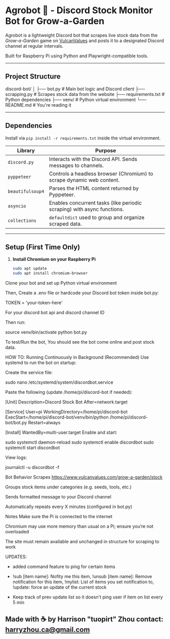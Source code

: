 # Agrobot 🌱 - Discord Stock Monitor Bot for Grow-a-Garden

Agrobot is a lightweight Discord bot that scrapes live stock data from the *Grow-a-Garden* game on [VulcanValues](https://www.vulcanvalues.com/grow-a-garden/stock) and posts it to a designated Discord channel at regular intervals.

Built for Raspberry Pi using Python and Playwright-compatible tools.

---

## Project Structure

discord-bot/
│
├── bot.py # Main bot logic and Discord client
├── scrapping.py # Scrapes stock data from the website
├── requirements.txt # Python dependencies
├── venv/ # Python virtual environment
└── README.md # You're reading it


---

## Dependencies

Install via `pip install -r requirements.txt` inside the virtual environment.

| Library         | Purpose                                                                 |
|----------------|-------------------------------------------------------------------------|
| `discord.py`   | Interacts with the Discord API. Sends messages to channels.             |
| `pyppeteer`    | Controls a headless browser (Chromium) to scrape dynamic web content.   |
| `beautifulsoup4` | Parses the HTML content returned by Pyppeteer.                         |
| `asyncio`      | Enables concurrent tasks (like periodic scraping) with async functions. |
| `collections`  | `defaultdict` used to group and organize scraped data.                  |

---

## Setup (First Time Only)

1. **Install Chromium on your Raspberry Pi**  
   ```bash
   sudo apt update
   sudo apt install chromium-browser
Clone your bot and set up Python virtual environment

Then,
Create a .env file or hardcode your Discord bot token inside bot.py:

TOKEN = 'your-token-here'

For your discord bot api and discord channel ID


Then run:

source venv/bin/activate
python bot.py

To test/Run the bot,
You should see the bot come online and post stock data.



HOW TO: Running Continuously in Background (Recommended)
Use systemd to run the bot on startup:

Create the service file:

sudo nano /etc/systemd/system/discordbot.service

Paste the following (update /home/pi/discord-bot if needed):

[Unit]
Description=Discord Stock Bot
After=network.target

[Service]
User=pi
WorkingDirectory=/home/pi/discord-bot
ExecStart=/home/pi/discord-bot/venv/bin/python /home/pi/discord-bot/bot.py
Restart=always

[Install]
WantedBy=multi-user.target
Enable and start:

sudo systemctl daemon-reload
sudo systemctl enable discordbot
sudo systemctl start discordbot

View logs:

journalctl -u discordbot -f



Bot Behavior
Scrapes https://www.vulcanvalues.com/grow-a-garden/stock

Groups stock items under categories (e.g. seeds, tools, etc.)

Sends formatted message to your Discord channel

Automatically repeats every X minutes (configured in bot.py)



Notes
Make sure the Pi is connected to the internet

Chromium may use more memory than usual on a Pi; ensure you’re not overloaded

The site must remain available and unchanged in structure for scraping to work

UPDATES:
- added command feature to ping for certain items
- !sub [item name]: Nofity me this item,
  !unsub [item name]: Remove notification for this item,
  !mylist: List of items you set notification to,
  !update: force an update of the current stock

- Keep track of prev update list so it doesn't ping user if item on list every 5 min



Made with ☕ by Harrison "tuopirt" Zhou
contact: harryzhou.ca@gmail.com
---
